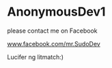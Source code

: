 # AnonymousDev1



please contact me on Facebook

www.facebook.com/mr.SudoDev



Lucifer ng litmatch:)

